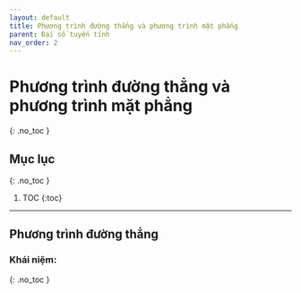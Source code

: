 ```yaml
---
layout: default
title: Phương trình đường thẳng và phương trình mặt phẳng
parent: Đại số tuyến tính
nav_order: 2
---
```

# Phương trình đường thẳng và phương trình mặt phẳng
{: .no_toc }

## Mục lục
{: .no_toc }

1. TOC
{:toc}

<hr/>

## Phương trình đường thẳng

### Khái niệm:
{: .no_toc }
